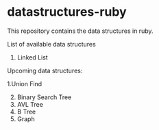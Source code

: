 # datastructures-ruby
This repository contains the data structures in ruby.

List of available data structures
1. Linked List


Upcoming data structures:

1.Union Find

2. Binary Search Tree
3. AVL Tree
4. B Tree
5. Graph
